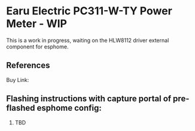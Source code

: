 # Earu Electric PC311-W-TY Power Meter - WIP
This is a work in progress, waiting on the HLW8112 driver external component for esphome. 
## References
Buy Link: 

## Flashing instructions with capture portal of pre-flashed esphome config:
1. TBD